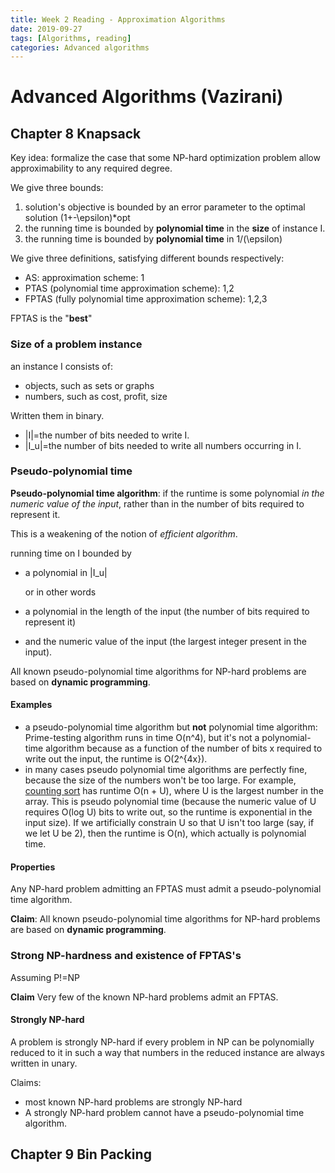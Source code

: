 ```yaml
---
title: Week 2 Reading - Approximation Algorithms
date: 2019-09-27
tags: [Algorithms, reading]
categories: Advanced algorithms
---
```


# Advanced Algorithms (Vazirani)

## Chapter 8 Knapsack

Key idea: formalize the case that some NP-hard optimization problem allow approximability to any required degree.

We give three bounds:

1. solution's objective is bounded by an error parameter to the optimal solution (1+-\epsilon)*opt
2. the running time is bounded by **polynomial time** in the **size** of instance I.
3. the running time is bounded by **polynomial time** in 1/(\epsilon)

We give three definitions, satisfying different bounds respectively:

- AS: approximation scheme: 1
- PTAS (polynomial time approximation scheme): 1,2
- FPTAS (fully polynomial time approximation scheme): 1,2,3

FPTAS is the "**best**"

### Size of a problem instance

an instance I consists of:

- objects, such as sets or graphs
- numbers, such as cost, profit, size

Written them in binary. 

- |I|=the number of bits needed to write I.
- |I_u|=the number of bits needed to write all numbers occurring in I.



### Pseudo-polynomial time

**Pseudo-polynomial time algorithm**: if the runtime is some polynomial *in the numeric value of the input*, rather than in the number of bits required to represent it.

This is a weakening of the notion of *efficient algorithm*.

running time on I bounded by

- a polynomial in |I_u|

  or in other words

- a polynomial in the length of the input (the number of bits required to represent it) 

- and the numeric value of the input (the largest integer present in the input).

All known pseudo-polynomial time algorithms for NP-hard problems are based on **dynamic programming**.

#### Examples

- a pseudo-polynomial time algorithm but **not** polynomial time algorithm: Prime-testing algorithm runs in time O(n^4), but it's not a polynomial-time algorithm  because as a function of the number of bits x required to write out the input, the runtime is O(2^\{4x\}).
-  in many cases pseudo polynomial time algorithms are perfectly fine, because the size of the numbers won't be too large. For example, [counting sort](http://en.wikipedia.org/wiki/Counting_sort) has runtime O(n + U), where U is the largest number in the array. This is pseudo polynomial time (because the numeric value of U requires O(log U) bits to write out, so the runtime is exponential in the input size). 
  If we artificially constrain U so that U isn't too large (say, if we let U be 2), then the runtime is O(n), which actually is polynomial time. 

#### Properties
Any NP-hard problem admitting an FPTAS must admit a pseudo-polynomial time algorithm.

**Claim**: All known pseudo-polynomial  time algorithms for NP-hard problems are based on **dynamic programming**.



### Strong NP-hardness and existence of FPTAS's

Assuming P!=NP

**Claim** Very few of the known NP-hard problems admit an FPTAS.

#### Strongly NP-hard

A problem is strongly NP-hard if every problem in NP can be polynomially reduced to it in such a way that numbers in the reduced instance are always written in unary.

Claims:

- most known NP-hard problems are strongly NP-hard
- A strongly NP-hard problem cannot have a pseudo-polynomial time algorithm.

## Chapter 9 Bin Packing

